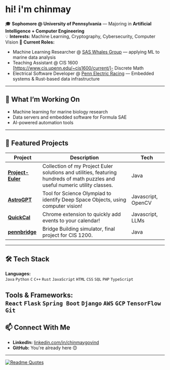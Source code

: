 # hi! i'm chinmay

🎓 **Sophomore @ University of Pennsylvania** — Majoring in **Artificial Intelligence + Computer Engineering**  
💡 **Interests:** Machine Learning, Cryptography, Cybersecurity, Computer Vision
💼 **Current Roles:**  
- Machine Learning Researcher @ [SAS Whales Group](https://scientificinnov.com/) — applying ML to marine data analysis  
- Teaching Assistant @ CIS 1600 [https://www.cis.upenn.edu/~cis1600/current/]-  Discrete Math  
- Electrical Software Developer @ [Penn Electric Racing](https://www.pennelectricracing.com/) — Embedded systems & Rust-based data infrastructure  

---

## 🚀 What I’m Working On
- Machine learning for marine biology research  
- Data servers and embedded software for Formula SAE  
- AI-powered automation tools  

---

## 📌 Featured Projects
| Project | Description | Tech |
| --- | --- | --- |
| [**Project-Euler**](https://github.com/chinmaygovind/Project-Euler) | Collection of my Project Euler solutions and utilities, featuring hundreds of math puzzles and useful numeric utility classes. | Java |
| [**AstroGPT**](https://github.com/chinmaygovind/AstroGPT) | Tool for Science Olympiad to identify Deep Space Objects, using computer vision! | Javascript, OpenCV |
| [**QuickCal**](https://github.com/chinmaygovind/QuickCal) | Chrome extension to quickly add events to your calendar! | Javascript, LLMs |
| [**pennbridge**](https://github.com/chinmaygovind/pennbridge) | Bridge Building simulator, final project for CIS 1200. | Java |

---

## 🛠 Tech Stack
**Languages:**  
`Java` `Python` `C` `C++` `Rust` `JavaScript` `HTML` `CSS` `SQL` `PHP` `TypeScript`  

**Tools & Frameworks:**  
`React` `Flask` `Spring Boot` `Django` `AWS` `GCP` `TensorFlow` `Git`  
---

## 📫 Connect With Me
- **LinkedIn:** [linkedin.com/in/chinmaygovind](https://www.linkedin.com/in/chinmaygovind/)  
- **GitHub:** You're already here 😊  

---

[![Readme Quotes](https://quotes-github-readme.vercel.app/api?type=horizontal&theme=dark)](https://github.com/piyushsuthar/github-readme-quotes)

